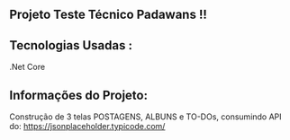 ## Projeto Teste Técnico Padawans !!

## Tecnologias Usadas :

.Net Core

## Informações do Projeto:

Construção de 3 telas POSTAGENS, ALBUNS e TO-DOs,
consumindo API do: https://jsonplaceholder.typicode.com/




